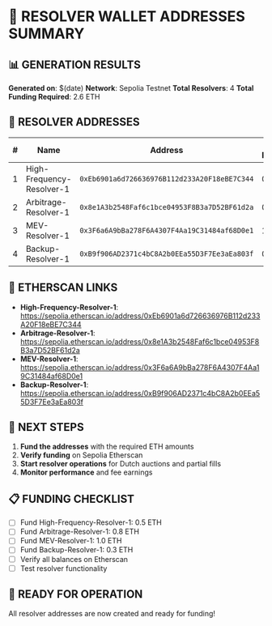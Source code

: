# 🎯 RESOLVER WALLET ADDRESSES SUMMARY

## 📊 GENERATION RESULTS

**Generated on**: $(date)
**Network**: Sepolia Testnet
**Total Resolvers**: 4
**Total Funding Required**: 2.6 ETH

## 🎯 RESOLVER ADDRESSES

| # | Name | Address | Funding Required | Status |
|---|------|---------|------------------|--------|
| 1 | High-Frequency-Resolver-1 | `0xEb6901a6d726636976B112d233A20F18eBE7C344` | 0.5 ETH | ✅ Created |
| 2 | Arbitrage-Resolver-1 | `0x8e1A3b2548Faf6c1bce04953F8B3a7D52BF61d2a` | 0.8 ETH | ✅ Created |
| 3 | MEV-Resolver-1 | `0x3F6a6A9bBa278F6A4307F4Aa19C31484af68D0e1` | 1.0 ETH | ✅ Created |
| 4 | Backup-Resolver-1 | `0xB9f906AD2371c4bC8A2b0EEa55D3F7Ee3aEa803f` | 0.3 ETH | ✅ Created |

## 🔗 ETHERSCAN LINKS

- **High-Frequency-Resolver-1**: https://sepolia.etherscan.io/address/0xEb6901a6d726636976B112d233A20F18eBE7C344
- **Arbitrage-Resolver-1**: https://sepolia.etherscan.io/address/0x8e1A3b2548Faf6c1bce04953F8B3a7D52BF61d2a
- **MEV-Resolver-1**: https://sepolia.etherscan.io/address/0x3F6a6A9bBa278F6A4307F4Aa19C31484af68D0e1
- **Backup-Resolver-1**: https://sepolia.etherscan.io/address/0xB9f906AD2371c4bC8A2b0EEa55D3F7Ee3aEa803f

## 🚀 NEXT STEPS

1. **Fund the addresses** with the required ETH amounts
2. **Verify funding** on Sepolia Etherscan
3. **Start resolver operations** for Dutch auctions and partial fills
4. **Monitor performance** and fee earnings

## 📋 FUNDING CHECKLIST

- [ ] Fund High-Frequency-Resolver-1: 0.5 ETH
- [ ] Fund Arbitrage-Resolver-1: 0.8 ETH
- [ ] Fund MEV-Resolver-1: 1.0 ETH
- [ ] Fund Backup-Resolver-1: 0.3 ETH
- [ ] Verify all balances on Etherscan
- [ ] Test resolver functionality

## 🎯 READY FOR OPERATION

All resolver addresses are now created and ready for funding!
